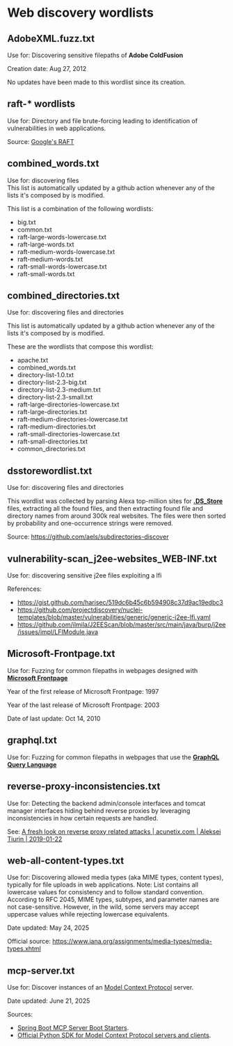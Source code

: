 # Web discovery wordlists

## AdobeXML.fuzz.txt
Use for: Discovering sensitive filepaths of **Adobe ColdFusion**

Creation date: Aug 27, 2012

No updates have been made to this wordlist since its creation.


## raft-* wordlists
Use for: Directory and file brute-forcing leading to identification of vulnerabilities in web applications.

Source: [Google's RAFT](https://code.google.com/archive/p/raft/)


## combined_words.txt

Use for: discovering files    
This list is automatically updated by a github action whenever any of the lists it's composed by is modified.

This list is a combination of the following wordlists:

- big.txt
- common.txt
- raft-large-words-lowercase.txt
- raft-large-words.txt
- raft-medium-words-lowercase.txt
- raft-medium-words.txt
- raft-small-words-lowercase.txt
- raft-small-words.txt


## combined_directories.txt

Use for: discovering files and directories

This list is automatically updated by a github action whenever any of the lists it's composed by is modified.

These are the wordlists that compose this wordlist:
- apache.txt
- combined_words.txt
- directory-list-1.0.txt
- directory-list-2.3-big.txt
- directory-list-2.3-medium.txt
- directory-list-2.3-small.txt
- raft-large-directories-lowercase.txt
- raft-large-directories.txt
- raft-medium-directories-lowercase.txt
- raft-medium-directories.txt
- raft-small-directories-lowercase.txt
- raft-small-directories.txt
- common_directories.txt

## dsstorewordlist.txt

Use for: discovering files and directories

This wordlist was collected by parsing Alexa top-million sites for **[.DS_Store](https://en.wikipedia.org/wiki/.DS_Store)** files, extracting all the found files, and then extracting found file and directory names from around 300k real websites. The files were then sorted by probability and one-occurrence strings were removed.

Source: https://github.com/aels/subdirectories-discover

## vulnerability-scan_j2ee-websites_WEB-INF.txt
Use for: discovering sensitive j2ee files exploiting a lfi

References:
- https://gist.github.com/harisec/519dc6b45c6b594908c37d9ac19edbc3
- https://github.com/projectdiscovery/nuclei-templates/blob/master/vulnerabilities/generic/generic-j2ee-lfi.yaml
- https://github.com/ilmila/J2EEScan/blob/master/src/main/java/burp/j2ee/issues/impl/LFIModule.java


## Microsoft-Frontpage.txt
Use for: Fuzzing for common filepaths in webpages designed with **[Microsoft Frontpage](https://en.wikipedia.org/wiki/Microsoft_FrontPage)**

Year of the first release of Microsoft Frontpage: 1997

Year of the last release of Microsoft Frontpage: 2003

Date of last update: Oct 14, 2010

## graphql.txt
Use for: Fuzzing for common filepaths in webpages that use the **[GraphQL Query Language](https://graphql.org/)**

## reverse-proxy-inconsistencies.txt
Use for: Detecting the backend admin/console interfaces and tomcat manager interfaces hiding behind reverse proxies by leveraging inconsistencies in how certain requests are handled.

See: [A fresh look on reverse proxy related attacks | acunetix.com | Aleksei Tiurin | 2019-01-22](https://www.acunetix.com/blog/articles/a-fresh-look-on-reverse-proxy-related-attacks/)

## web-all-content-types.txt

Use for: Discovering allowed media types (aka MIME types, content types), typically for file uploads in web applications.
Note: List contains all lowercase values for consistency and to follow standard convention. According to RFC 2045, MIME types, subtypes, and parameter names are not case-sensitive. However, in the wild, some servers may accept uppercase values while rejecting lowercase equivalents.

Date updated: May 24, 2025

Official source: https://www.iana.org/assignments/media-types/media-types.xhtml

## mcp-server.txt

Use for: Discover instances of an [Model Context Protocol](https://github.com/modelcontextprotocol/modelcontextprotocol) server.

Date updated: June 21, 2025

Sources:

* [Spring Boot MCP Server Boot Starters](https://docs.spring.io/spring-ai/reference/api/mcp/mcp-server-boot-starter-docs.html).
* [Official Python SDK for Model Context Protocol servers and clients](https://github.com/modelcontextprotocol/python-sdk).

